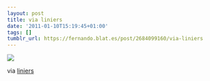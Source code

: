 ```yaml
---
layout: post
title: via liniers
date: '2011-01-10T15:19:45+01:00'
tags: []
tumblr_url: https://fernando.blat.es/post/2684099160/via-liniers
---
```

 ![](/tumblr_files/tumblr_let94zGVke1qz4y16o1_640.jpg)  

via [liniers](http://autoliniers.blogspot.com/2011/01/liniers-macanudo-el-humor-de-macanudo_09.html)
